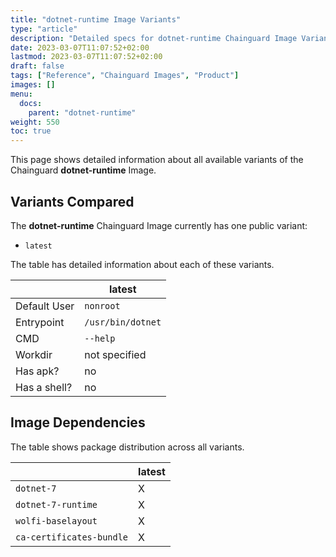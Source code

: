 ```yaml
---
title: "dotnet-runtime Image Variants"
type: "article"
description: "Detailed specs for dotnet-runtime Chainguard Image Variants"
date: 2023-03-07T11:07:52+02:00
lastmod: 2023-03-07T11:07:52+02:00
draft: false
tags: ["Reference", "Chainguard Images", "Product"]
images: []
menu:
  docs:
    parent: "dotnet-runtime"
weight: 550
toc: true
---
```


This page shows detailed information about all available variants of the Chainguard **dotnet-runtime** Image.

## Variants Compared
The **dotnet-runtime** Chainguard Image currently has one public variant: 

- `latest`

The table has detailed information about each of these variants.

|              | latest            |
|--------------|-------------------|
| Default User | `nonroot`         |
| Entrypoint   | `/usr/bin/dotnet` |
| CMD          | `--help`          |
| Workdir      | not specified     |
| Has apk?     | no                |
| Has a shell? | no                |

## Image Dependencies
The table shows package distribution across all variants.

|                          | latest |
|--------------------------|--------|
| `dotnet-7`               | X      |
| `dotnet-7-runtime`       | X      |
| `wolfi-baselayout`       | X      |
| `ca-certificates-bundle` | X      |

